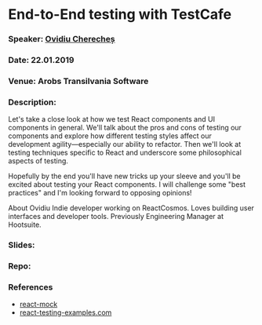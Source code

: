 # End-to-End testing with TestCafe

### Speaker: [Ovidiu Cherecheș](https://github.com/skidding)
### Date: 22.01.2019
### Venue: Arobs Transilvania Software
### Description:
Let's take a close look at how we test React components and UI components in general. We'll talk about the pros and cons of testing our components and explore how different testing styles affect our development agility—especially our ability to refactor. Then we'll look at testing techniques specific to React and underscore some philosophical aspects of testing.

Hopefully by the end you'll have new tricks up your sleeve and you'll be excited about testing your React components. I will challenge some "best practices" and I'm looking forward to opposing opinions!

About Ovidiu
Indie developer working on ReactCosmos. Loves building user interfaces and developer tools. Previously Engineering Manager at Hootsuite.

### Slides: 

### Repo: 

### References

* [react-mock](https://github.com/skidding/react-mock)
* [react-testing-examples.com](http://react-testing-examples.com)
